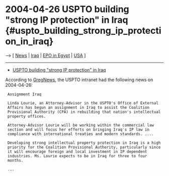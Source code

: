 # 2004-04-26 USPTO building \"strong IP protection\" in Iraq {#uspto_building_strong_ip_protection_in_iraq}

\--\> \[ [ News](SwpatcninoEn "wikilink") \| [
Iraq](SwpatiqEn "wikilink") \| [ EPO in Egypt](Cairo040607En "wikilink")
\| [ USA](SwpatusEn "wikilink") \]

------------------------------------------------------------------------

-   [USPTO building \"strong IP protection\" in
    Iraq](http://www.aful.org/wws/arc/patents/2004-04/msg00106.html "wikilink")

According to [GregNews](GregNews "wikilink"), the USPTO intranet had the
following news on 2004-04-26:

` Assignment Iraq`

` Linda Lourie, an Attorney-Advisor in the USPTO's Office of External`\
` Affairs has begun an assignment in Iraq to assist the Coalition`\
` Provisional Authority (CPA) in rebuilding that nation's intellectual`\
` property offices.`

` Attorney-Advisor Lourie will be working within the commercial law`\
` section and will focus her efforts on bringing Iraq's IP law in`\
` compliance with international treaties and modern standards. ....`

` Developing strong intellectual property protection in Iraq is a high`\
` priority for the Coalition Provisional Authority, particularly since`\
` it will encourage foreign and local investment in IP dependent`\
` industries. Ms. Lourie expects to be in Iraq for three to four`\
` months.`

` ...`

